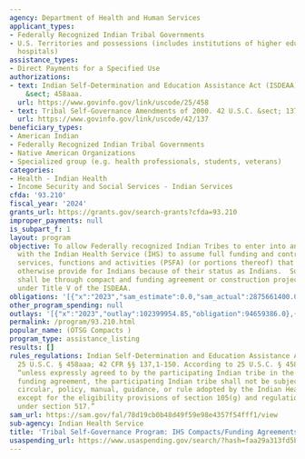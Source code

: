 ```yaml
---
agency: Department of Health and Human Services
applicant_types:
- Federally Recognized Indian Tribal Governments
- U.S. Territories and possessions (includes institutions of higher education and
  hospitals)
assistance_types:
- Direct Payments for a Specified Use
authorizations:
- text: Indian Self-Determination and Education Assistance Act (ISDEAA). 25 U.S.C.
    &sect; 458aaa.
  url: https://www.govinfo.gov/link/uscode/25/458
- text: Tribal Self-Governance Amendments of 2000. 42 U.S.C. &sect; 137.1-450.
  url: https://www.govinfo.gov/link/uscode/42/137
beneficiary_types:
- American Indian
- Federally Recognized Indian Tribal Governments
- Native American Organizations
- Specialized group (e.g. health professionals, students, veterans)
categories:
- Health - Indian Health
- Income Security and Social Services - Indian Services
cfda: '93.210'
fiscal_year: '2024'
grants_url: https://grants.gov/search-grants?cfda=93.210
improper_payments: null
is_subpart_f: 1
layout: program
objective: To allow Federally recognized Indian Tribes to enter into an agreement
  with the Indian Health Service (IHS) to assume full funding and control over programs,
  services, functions and activities (PSFA) (or portions thereof) that the IHS would
  otherwise provide for Indians because of their status as Indians.  Such assumptions
  shall be through compact and funding agreement or construction project agreement
  under Title V of the ISDEAA.
obligations: '[{"x":"2023","sam_estimate":0.0,"sam_actual":2875661400.0,"usa_spending_actual":3350886297.0},{"x":"2024","sam_estimate":0.0,"sam_actual":2900662000.0,"usa_spending_actual":3205342694.0},{"x":"2025","sam_estimate":0.0,"sam_actual":2925662000.0,"usa_spending_actual":3390464811.0}]'
other_program_spending: null
outlays: '[{"x":"2023","outlay":102399954.85,"obligation":94659386.0},{"x":"2024","outlay":127634916.24,"obligation":113610971.0},{"x":"2025","outlay":20438610.0,"obligation":99930804.0}]'
permalink: /program/93.210.html
popular_name: (OTSG Compacts )
program_type: assistance_listing
results: []
rules_regulations: Indian Self-Determination and Education Assistance Act (ISDEAA),
  25 U.S.C. § 458aaa; 42 CFR §§ 137,1-150. According to 25 U.S.C. § 458aaa-16(e),
  “unless expressly agreed to by the participating Indian tribe in the compact or
  funding agreement, the participating Indian tribe shall not be subject to any agency
  circular, policy, manual, guidance, or rule adopted by the Indian Health Service,
  except for the eligibility provisions of section 105(g) and regulations promulgated
  under section 517.”
sam_url: https://sam.gov/fal/78d19cb0b48d49f59e98e4357f54fff1/view
sub-agency: Indian Health Service
title: 'Tribal Self-Governance Program: IHS Compacts/Funding Agreements '
usaspending_url: https://www.usaspending.gov/search/?hash=faa29a313fd5b57a2af68e188b746f3b
---
```

